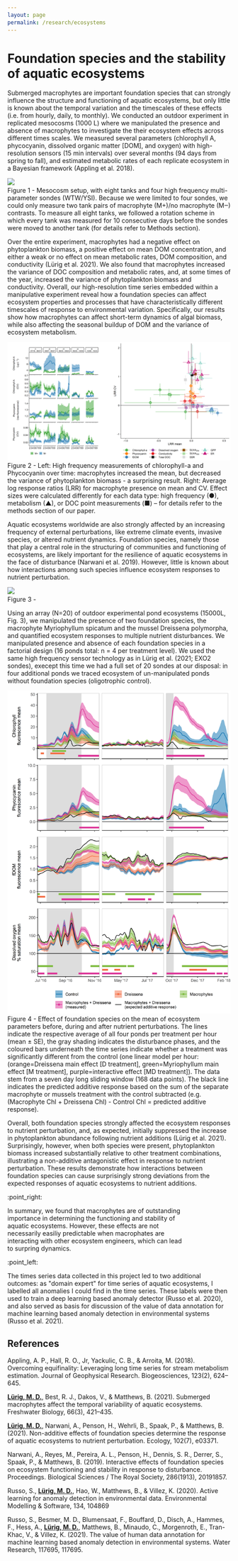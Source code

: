 ```yaml
---
layout: page
permalink: /research/ecosystems
---
```

# Foundation species and the stability of aquatic ecosystems

Submerged macrophytes are important foundation species that can strongly influence the structure and functioning of aquatic ecosystems, but only little is known about the temporal variation and the timescales of these effects (i.e. from hourly, daily, to monthly). We conducted an outdoor experiment in replicated mesocosms (1000 L) where we manipulated the presence and absence of macrophytes to investigate the their ecosystem effects across different times scales. We measured several parameters (chlorophyll A, phycocyanin, dissolved organic matter [DOM], and oxygen) with high-resolution sensors (15 min intervals) over several months (94 days from spring to fall), and estimated metabolic rates of each replicate ecosystem in a Bayesian framework (Appling et al. 2018). 

<div class="res-center">
<div class="res-container">
<img class="res-img" src="/assets/images/figures/sondes_1.png">
<div class="res-caption">
Figure 1 - Mesocosm setup, with eight tanks and four high frequency multi-parameter sondes (WTW/YSI). Because we were limited to four sondes, we could only measure two tank pairs of macrophyte (M+)/no macrophyte (M‒) contrasts. To measure all eight tanks, we followed a rotation scheme in which every tank was measured for 10 consecutive days before the sondes were moved to another tank (for details refer to Methods section).
</div>
</div>
</div>

Over the entire experiment, macrophytes had a negative effect on phytoplankton biomass, a positive effect on mean DOM concentration, and either a weak or no effect on mean metabolic rates, DOM composition, and conductivity (Lürig et al. 2021). We also found that macrophytes increased the variance of DOC composition and metabolic rates, and, at some times of the year, increased the variance of phytoplankton biomass and conductivity. Overall, our high-resolution time series embedded within a manipulative experiment reveal how a foundation species can affect ecosystem properties and processes that have characteristically different timescales of response to environmental variation. Specifically, our results show how macrophytes can affect short-term dynamics of algal biomass, while also affecting the seasonal buildup of DOM and the variance of ecosystem metabolism.

<div class="res-center">
<div class="res-container">
<img class="res-img" src="/assets/images/figures/sondes_2.png">
<div class="res-caption">
Figure 2 - Left: High frequency measurements of chlorophyll-a and Phycocyanin over time: macrophytes increased the mean, but decreased the variance of phytoplankton biomass - a surprising result. Right: Average log response ratios (LRR) for macrophyte presence on mean and CV. Effect sizes were calculated differently for each data type: high frequency (●), metabolism (▲), or DOC point measurements (■) – for details refer to the methods section of our paper.
</div>
</div>
</div>

Aquatic ecosystems worldwide are also strongly affected by an increasing frequency of external perturbations, like extreme climate events, invasive species, or altered nutrient dynamics. Foundation species, namely those that play a central role in the structuring of communities and functioning of ecosystems, are likely important for the resilience of aquatic ecosystems in the face of disturbance (Narwani et al. 2019). However, little is known about how interactions among such species influence ecosystem responses to nutrient perturbation. 

<div class="res-center">
<div class="res-container">
<img class="res-img" src="/assets/images/figures/sondes_3.png">
<div class="res-caption">
Figure 3 - 
</div>
</div>
</div>

Using an array (N=20) of outdoor experimental pond ecosystems (15000L, Fig. 3), we manipulated the presence of two foundation species, the macrophyte Myriophyllum spicatum and the mussel Dreissena polymorpha, and quantified ecosystem responses to multiple nutrient disturbances. We manipulated presence and absence of each foundation species in a factorial design (16 ponds total: n = 4 per treatment level). We used the same high frequency sensor technology as in Lürig et al. (2021; EXO2 sondes), execept this time we had a full set of 20 sondes at our disposal: in four additional ponds we traced ecosystem of un-manipulated ponds without foundation species (oligotrophic control). 

<div class="res-center">
<div class="res-container" >
<img class="res-img" src="/assets/images/figures/sondes_4.png">
<div class="res-caption">
Figure 4 - Effect of foundation species on the mean of ecosystem parameters before, during and after nutrient perturbations. The lines indicate the respective average of all four ponds per treatment per hour (mean ± SE), the gray shading indicates the disturbance phases, and the coloured bars underneath the time series indicate whether a treatment was significantly different from the control (one linear model per hour: (orange=Dreissena main effect [D treatment], green=Myriophyllum main effect [M treatment], purple=interactive effect [MD treatment]). The data stem from a seven day long sliding window (168 data points). The black line indicates the predicted additive response based on the sum of the separate macrophyte or mussels treatment with the control subtracted (e.g. (Macrophyte Chl + Dreissena Chl) - Control Chl = predicted additive response). 
</div>
</div>
</div>

Overall, both foundation species strongly affected the ecosystem responses to nutrient perturbation, and, as expected, initially suppressed the increase in phytoplankton abundance following nutrient additions (Lürig et al. 2021). Surprisingly, however, when both species were present, phytoplankton biomass increased substantially relative to other treatment combinations, illustrating a non-additive antagonistic effect in response to nutrient perturbation. These results demonstrate how interactions between foundation species can cause surprisingly strong deviations from the expected responses of aquatic ecosystems to nutrient additions. 

<div class="pointer">
<p>:point_right:</p>
<p style="max-width:80%">
In summary, we found that macrophytes are of outstanding importance in determining the functioning and stability of aquatic ecosystems. However, these effects are not necessarily easiliy predictable when macrophates are interacting with other ecosystem engineers, which can lead to surpring dynamics. 
</p>
<p>:point_left:</p>
</div>

The times series data collected in this project led to two additional outcomes: as "domain expert" for time series of aquatic ecosystems, I labelled all anomalies I could find in the time series. These labels were then used to train a deep learning based anomaly detector (Russo et al. 2020), and also served as basis for discussion of the value of data annotation for machine learning based anomaly detection in environmental systems (Russo et al. 2021).

## References 

Appling, A. P., Hall, R. O., Jr, Yackulic, C. B., & Arroita, M. (2018). Overcoming equifinality: Leveraging long time series for stream metabolism estimation. Journal of Geophysical Research. Biogeosciences, 123(2), 624–645. 

<u><strong>Lürig, M. D.</strong></u>, Best, R. J., Dakos, V., & Matthews, B. (2021). Submerged macrophytes affect the temporal variability of aquatic ecosystems. Freshwater Biology, 66(3), 421–435. 

<u><strong>Lürig, M. D.</strong></u>, Narwani, A., Penson, H., Wehrli, B., Spaak, P., & Matthews, B. (2021). Non-additive effects of foundation species determine the response of aquatic ecosystems to nutrient perturbation. Ecology, 102(7), e03371.

Narwani, A., Reyes, M., Pereira, A. L., Penson, H., Dennis, S. R., Derrer, S., Spaak, P., & Matthews, B. (2019). Interactive effects of foundation species on ecosystem functioning and stability in response to disturbance. Proceedings. Biological Sciences / The Royal Society, 286(1913), 20191857.

Russo, S., <u><strong>Lürig, M. D.</strong></u>, Hao, W., Matthews, B., & Villez, K. (2020). Active learning for anomaly detection in environmental data. Environmental Modelling & Software, 134, 104869

Russo, S., Besmer, M. D., Blumensaat, F., Bouffard, D., Disch, A., Hammes, F., Hess, A., <u><strong>Lürig, M. D.</strong></u>, Matthews, B., Minaudo, C., Morgenroth, E., Tran-Khac, V., & Villez, K. (2021). The value of human data annotation for machine learning based anomaly detection in environmental systems. Water Research, 117695, 117695. 